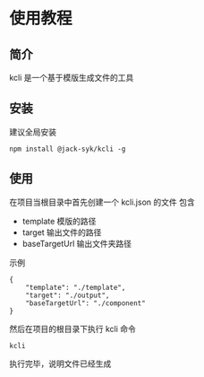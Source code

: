 # 使用教程

## 简介

kcli 是一个基于模版生成文件的工具

## 安装

建议全局安装

```
npm install @jack-syk/kcli -g
```

## 使用

在项目当根目录中首先创建一个 kcli.json 的文件
包含

-   template 模版的路径
-   target 输出文件的路径
-   baseTargetUrl 输出文件夹路径

示例

```
{
    "template": "./template",
    "target": "./output",
    "baseTargetUrl": "./component"
}
```

然后在项目的根目录下执行 kcli 命令

```
kcli
```

执行完毕，说明文件已经生成
